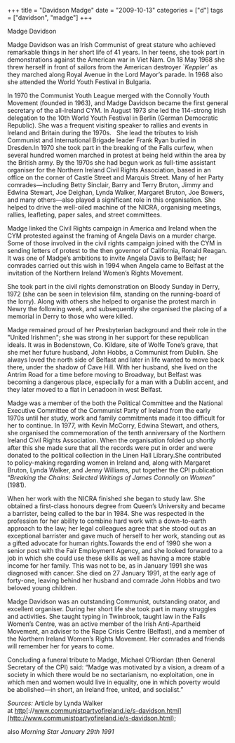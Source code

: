 +++
title = "Davidson Madge"
date = "2009-10-13"
categories = ["d"]
tags = ["davidson", "madge"]
+++

Madge Davidson

Madge Davidson was an Irish Communist of great stature who achieved remarkable things in her short life of 41 years. In her teens, she took part in demonstrations against the American war in Viet Nam. On 18 May 1968 she threw herself in front of sailors from the American destroyer \`_Keppler’_ as they marched along Royal Avenue in the Lord Mayor’s parade. In 1968 also she attended the World Youth Festival in Bulgaria.

In 1970 the Communist Youth League merged with the Connolly Youth Movement (founded in 1963), and Madge Davidson became the first general secretary of the all-Ireland CYM. In August 1973 she led the 114-strong Irish delegation to the 10th World Youth Festival in Berlin (German Democratic Republic). She was a frequent visiting speaker to rallies and events in Ireland and Britain during the 1970s.   She lead the tributes to Irish Communist and International Brigade leader Frank Ryan buried in Dresden.In 1970 she took part in the breaking of the Falls curfew, when several hundred women marched in protest at being held within the area by the British army. By the 1970s she had begun work as full-time assistant organiser for the Northern Ireland Civil Rights Association, based in an office on the corner of Castle Street and Marquis Street. Many of her Party comrades—including Betty Sinclair, Barry and Terry Bruton, Jimmy and Edwina Stewart, Joe Deighan, Lynda Walker, Margaret Bruton, Joe Bowers, and many others—also played a significant role in this organisation. She helped to drive the well-oiled machine of the NICRA, organising meetings, rallies, leafleting, paper sales, and street committees.

Madge linked the Civil Rights campaign in America and Ireland when the CYM protested against the framing of Angela Davis on a murder charge. Some of those involved in the civil rights campaign joined with the CYM in sending letters of protest to the then governor of California, Ronald Reagan. It was one of Madge’s ambitions to invite Angela Davis to Belfast; her comrades carried out this wish in 1994 when Angela came to Belfast at the invitation of the Northern Ireland Women’s Rights Movement.

She took part in the civil rights demonstration on Bloody Sunday in Derry, 1972 (she can be seen in television film, standing on the running-board of the lorry). Along with others she helped to organise the protest march in Newry the following week, and subsequently she organised the placing of a memorial in Derry to those who were killed.

Madge remained proud of her Presbyterian background and their role in the "United Irishmen"; she was strong in her support for these republican ideals. It was in Bodenstown, Co. Kildare, site of Wolfe Tone’s grave, that she met her future husband, John Hobbs, a Communist from Dublin. She always loved the north side of Belfast and later in life wanted to move back there, under the shadow of Cave Hill. With her husband, she lived on the Antrim Road for a time before moving to Broadway, but Belfast was becoming a dangerous place, especially for a man with a Dublin accent, and they later moved to a flat in Lenadoon in west Belfast.

Madge was a member of the both the Political Committee and the National Executive Committee of the Communist Party of Ireland from the early 1970s until her study, work and family commitments made it too difficult for her to continue. In 1977, with Kevin McCorry, Edwina Stewart, and others, she organised the commemoration of the tenth anniversary of the Northern Ireland Civil Rights Association. When the organisation folded up shortly after this she made sure that all the records were put in order and were donated to the political collection in the Linen Hall Library.She contributed to policy-making regarding women in Ireland and, along with Margaret Bruton, Lynda Walker, and Jenny Williams, put together the CPI publication “_Breaking the Chains: Selected Writings of James Connolly on Women”_ (1981).

When her work with the NICRA finished she began to study law. She obtained a first-class honours degree from Queen’s University and became a barrister, being called to the bar in 1984. She was respected in the profession for her ability to combine hard work with a down-to-earth approach to the law; her legal colleagues agree that she stood out as an exceptional barrister and gave much of herself to her work, standing out as a gifted advocate for human rights.Towards the end of 1990 she won a senior post with the Fair Employment Agency, and she looked forward to a job in which she could use these skills as well as having a more stable income for her family. This was not to be, as in January 1991 she was diagnosed with cancer. She died on 27 January 1991, at the early age of forty-one, leaving behind her husband and comrade John Hobbs and two beloved young children.

Madge Davidson was an outstanding Communist, outstanding orator, and excellent organiser. During her short life she took part in many struggles and activities. She taught typing in Twinbrook, taught law in the Falls Women’s Centre, was an active member of the Irish Anti-Apartheid Movement, an adviser to the Rape Crisis Centre (Belfast), and a member of the Northern Ireland Women’s Rights Movement. Her comrades and friends will remember her for years to come.

Concluding a funeral tribute to Madge, Michael O’Riordan (then General Secretary of the CPI) said: “Madge was motivated by a vision, a dream of a society in which there would be no sectarianism, no exploitation, one in which men and women would live in equality, one in which poverty would be abolished—in short, an Ireland free, united, and socialist.”

_Sources:_ Article by Lynda Walker at [http](http://www.communistpartyofireland.ie/s-davidson.html)[://www.communistpartyofireland.ie/s-davidson.html](http://www.communistpartyofireland.ie/s-davidson.html);

also _Morning Star January 29th 1991_
